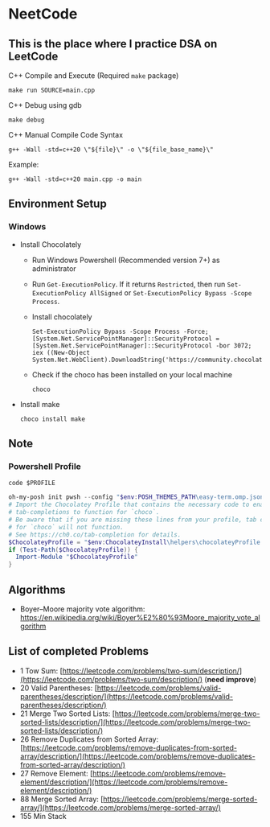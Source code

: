 # NeetCode
## This is the place where I practice DSA on LeetCode

C++ Compile and Execute (Required ```make``` package)
```
make run SOURCE=main.cpp
```

C++ Debug using gdb
```
make debug
```

C++ Manual Compile Code Syntax
```
g++ -Wall -std=c++20 \"${file}\" -o \"${file_base_name}\"
```

Example:
```
g++ -Wall -std=c++20 main.cpp -o main
```

## Environment Setup 
### Windows

- Install Chocolately
    - Run Windows Powershell (Recommended version 7+) as administrator
    - Run ```Get-ExecutionPolicy```. If it returns ```Restricted```, then run ```Set-ExecutionPolicy AllSigned``` or ```Set-ExecutionPolicy Bypass -Scope Process```.

    - Install chocolately
        ```shell
        Set-ExecutionPolicy Bypass -Scope Process -Force; [System.Net.ServicePointManager]::SecurityProtocol = [System.Net.ServicePointManager]::SecurityProtocol -bor 3072; iex ((New-Object System.Net.WebClient).DownloadString('https://community.chocolatey.org/install.ps1'))
        ```
    
    - Check if the choco has been installed on your local machine
        ```
        choco
        ```

- Install make

    ```
    choco install make
    ```



## Note
### Powershell Profile
```shell
code $PROFILE
```

```ps1
oh-my-posh init pwsh --config "$env:POSH_THEMES_PATH\easy-term.omp.json" | Invoke-Expression
# Import the Chocolatey Profile that contains the necessary code to enable
# tab-completions to function for `choco`.
# Be aware that if you are missing these lines from your profile, tab completion
# for `choco` will not function.
# See https://ch0.co/tab-completion for details.
$ChocolateyProfile = "$env:ChocolateyInstall\helpers\chocolateyProfile.psm1"
if (Test-Path($ChocolateyProfile)) {
  Import-Module "$ChocolateyProfile"
}
```

## Algorithms
- Boyer–Moore majority vote algorithm: https://en.wikipedia.org/wiki/Boyer%E2%80%93Moore_majority_vote_algorithm



## List of completed Problems
- 1 Tow Sum: [https://leetcode.com/problems/two-sum/description/](https://leetcode.com/problems/two-sum/description/) (__need improve__)
- 20 Valid Parentheses: [https://leetcode.com/problems/valid-parentheses/description/](https://leetcode.com/problems/valid-parentheses/description/)
- 21 Merge Two Sorted Lists: [https://leetcode.com/problems/merge-two-sorted-lists/description/](https://leetcode.com/problems/merge-two-sorted-lists/description/)
- 26 Remove Duplicates from Sorted Array: [https://leetcode.com/problems/remove-duplicates-from-sorted-array/description/](https://leetcode.com/problems/remove-duplicates-from-sorted-array/description/)
- 27 Remove Element: [https://leetcode.com/problems/remove-element/description/](https://leetcode.com/problems/remove-element/description/)
- 88 Merge Sorted Array: [https://leetcode.com/problems/merge-sorted-array/](https://leetcode.com/problems/merge-sorted-array/)
- 155 Min Stack 
